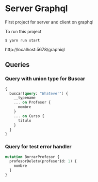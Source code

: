 # Server Graphql

First project for server and client on graphql

To run this project

```ssh
$ yarn run start
```

http://localhost:5678/graphiql

## Queries

### Query with union type for Buscar

```graphql
{
  buscar(query: "Whatever") {
    __typename
    ... on Profesor {
      nombre
    }
    ... on Curso {
      titulo
    }
  }
}
```

### Query for test error handler

```graphql
mutation BorrarProfesor {
  profesorDelete(profesorId: 1) {
    nombre
  }
}
```
